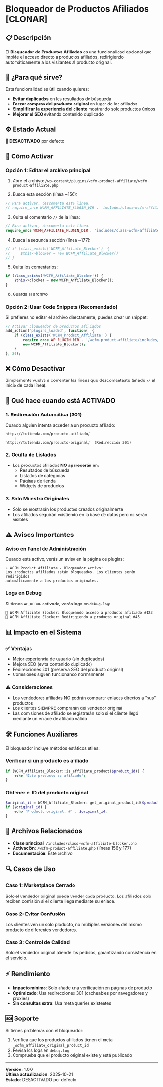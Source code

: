 # Bloqueador de Productos Afiliados [CLONAR]

## 📋 Descripción

El **Bloqueador de Productos Afiliados** es una funcionalidad opcional que impide el acceso directo a productos afiliados, redirigiendo automáticamente a los visitantes al producto original.

## 🎯 ¿Para qué sirve?

Esta funcionalidad es útil cuando quieres:
- **Evitar duplicados** en los resultados de búsqueda
- **Forzar compras del producto original** en lugar de los afiliados
- **Simplificar la experiencia del cliente** mostrando solo productos únicos
- **Mejorar el SEO** evitando contenido duplicado

## ⚙️ Estado Actual

**🔴 DESACTIVADO** por defecto

## 🚀 Cómo Activar

### Opción 1: Editar el archivo principal

1. Abre el archivo: `/wp-content/plugins/wcfm-product-affiliate/wcfm-product-affiliate.php`

2. Busca esta sección (línea ~156):
```php
// Para activar, descomenta esta línea:
// require_once WCFM_AFFILIATE_PLUGIN_DIR . 'includes/class-wcfm-affiliate-blocker.php';
```

3. Quita el comentario `//` de la línea:
```php
// Para activar, descomenta esta línea:
require_once WCFM_AFFILIATE_PLUGIN_DIR . 'includes/class-wcfm-affiliate-blocker.php';
```

4. Busca la segunda sección (línea ~177):
```php
// if (class_exists('WCFM_Affiliate_Blocker')) {
//     $this->blocker = new WCFM_Affiliate_Blocker();
// }
```

5. Quita los comentarios:
```php
if (class_exists('WCFM_Affiliate_Blocker')) {
    $this->blocker = new WCFM_Affiliate_Blocker();
}
```

6. Guarda el archivo

### Opción 2: Usar Code Snippets (Recomendado)

Si prefieres no editar el archivo directamente, puedes crear un snippet:

```php
// Activar bloqueador de productos afiliados
add_action('plugins_loaded', function() {
    if (class_exists('WCFM_Product_Affiliate')) {
        require_once WP_PLUGIN_DIR . '/wcfm-product-affiliate/includes/class-wcfm-affiliate-blocker.php';
        new WCFM_Affiliate_Blocker();
    }
}, 20);
```

## ❌ Cómo Desactivar

Simplemente vuelve a comentar las líneas que descomentaste (añade `//` al inicio de cada línea).

## 🔧 Qué hace cuando está ACTIVADO

### 1. Redirección Automática (301)
Cuando alguien intenta acceder a un producto afiliado:
```
https://tutienda.com/producto-afiliado/  
    ↓
https://tutienda.com/producto-original/  (Redirección 301)
```

### 2. Oculta de Listados
- Los productos afiliados **NO aparecerán** en:
  - Resultados de búsqueda
  - Listados de categorías
  - Páginas de tienda
  - Widgets de productos

### 3. Solo Muestra Originales
- Solo se mostrarán los productos creados originalmente
- Los afiliados seguirán existiendo en la base de datos pero no serán visibles

## ⚠️ Avisos Importantes

### Aviso en Panel de Administración

Cuando está activo, verás un aviso en la página de plugins:

```
⚠️ WCFM Product Affiliate - Bloqueador Activo:
Los productos afiliados están bloqueados. Los clientes serán redirigidos 
automáticamente a los productos originales.
```

### Logs en Debug

Si tienes `WP_DEBUG` activado, verás logs en `debug.log`:

```
🚫 WCFM Affiliate Blocker: Bloqueando acceso a producto afiliado #123
📍 WCFM Affiliate Blocker: Redirigiendo a producto original #45
```

## 📊 Impacto en el Sistema

### ✅ Ventajas
- Mejor experiencia de usuario (sin duplicados)
- Mejora SEO (evita contenido duplicado)
- Redirecciones 301 (preserva SEO del producto original)
- Comisiones siguen funcionando normalmente

### ⚠️ Consideraciones
- Los vendedores afiliados NO podrán compartir enlaces directos a "sus" productos
- Los clientes SIEMPRE comprarán del vendedor original
- Las comisiones de afiliado se registrarán solo si el cliente llegó mediante un enlace de afiliado válido

## 🛠️ Funciones Auxiliares

El bloqueador incluye métodos estáticos útiles:

### Verificar si un producto es afiliado
```php
if (WCFM_Affiliate_Blocker::is_affiliate_product($product_id)) {
    echo 'Este producto es afiliado';
}
```

### Obtener el ID del producto original
```php
$original_id = WCFM_Affiliate_Blocker::get_original_product_id($product_id);
if ($original_id) {
    echo 'Producto original: #' . $original_id;
}
```

## 📝 Archivos Relacionados

- **Clase principal**: `/includes/class-wcfm-affiliate-blocker.php`
- **Activación**: `/wcfm-product-affiliate.php` (líneas 156 y 177)
- **Documentación**: Este archivo

## 🔍 Casos de Uso

### Caso 1: Marketplace Cerrado
Solo el vendedor original puede vender cada producto. Los afiliados solo reciben comisión si el cliente llega mediante su enlace.

### Caso 2: Evitar Confusión
Los clientes ven un solo producto, no múltiples versiones del mismo producto de diferentes vendedores.

### Caso 3: Control de Calidad
Solo el vendedor original atiende los pedidos, garantizando consistencia en el servicio.

## ⚡ Rendimiento

- **Impacto mínimo**: Solo añade una verificación en páginas de producto
- **Optimizado**: Usa redirecciones 301 (cacheables por navegadores y proxies)
- **Sin consultas extra**: Usa meta queries existentes

## 🆘 Soporte

Si tienes problemas con el bloqueador:

1. Verifica que los productos afiliados tienen el meta `_wcfm_affiliate_original_product_id`
2. Revisa los logs en `debug.log`
3. Comprueba que el producto original existe y está publicado

---

**Versión**: 1.0.0  
**Última actualización**: 2025-10-21  
**Estado**: DESACTIVADO por defecto












